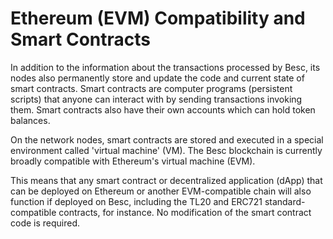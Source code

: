 # Ethereum (EVM) Compatibility and Smart Contracts

In addition to the information about the transactions processed by Besc, its nodes also permanently store and update the code and current state of smart contracts. Smart contracts are computer programs (persistent scripts) that anyone can interact with by sending transactions invoking them. Smart contracts also have their own accounts which can hold token balances.  

On the network nodes, smart contracts are stored and executed in a special environment called 'virtual machine' (VM). The Besc blockchain is currently broadly compatible with Ethereum's virtual machine (EVM). 

This means that any smart contract or decentralized application (dApp) that can be deployed on Ethereum or another EVM-compatible chain will also function if deployed on Besc, including the TL20 and ERC721 standard-compatible contracts, for instance. No modification of the smart contract code is required. 
